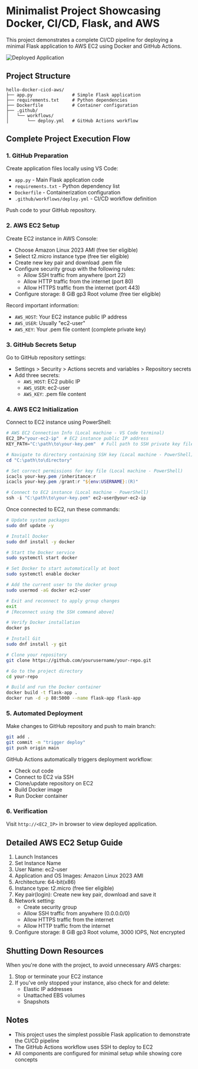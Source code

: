 # Minimalist Project Showcasing Docker, CI/CD, Flask, and AWS

This project demonstrates a complete CI/CD pipeline for deploying a minimal Flask application to AWS EC2 using Docker and GitHub Actions.

![Deployed Application](https://i.imgur.com/7i3HYiJ.png)

## Project Structure

```
hello-docker-cicd-aws/
├── app.py               # Simple Flask application
├── requirements.txt     # Python dependencies
├── Dockerfile           # Container configuration
├── .github/
│   └── workflows/
│       └── deploy.yml   # GitHub Actions workflow
```

## Complete Project Execution Flow

### 1. GitHub Preparation

Create application files locally using VS Code:

- `app.py` - Main Flask application code
- `requirements.txt` - Python dependency list 
- `Dockerfile` - Containerization configuration
- `.github/workflows/deploy.yml` - CI/CD workflow definition

Push code to your GitHub repository.

### 2. AWS EC2 Setup

Create EC2 instance in AWS Console:

- Choose Amazon Linux 2023 AMI (free tier eligible)
- Select t2.micro instance type (free tier eligible)
- Create new key pair and download .pem file
- Configure security group with the following rules:
  - Allow SSH traffic from anywhere (port 22)
  - Allow HTTP traffic from the internet (port 80)
  - Allow HTTPS traffic from the internet (port 443)
- Configure storage: 8 GiB gp3 Root volume (free tier eligible)

Record important information:
- `AWS_HOST`: Your EC2 instance public IP address
- `AWS_USER`: Usually "ec2-user"
- `AWS_KEY`: Your .pem file content (complete private key)

### 3. GitHub Secrets Setup

Go to GitHub repository settings:
- Settings > Security > Actions secrets and variables > Repository secrets
- Add three secrets:
  - `AWS_HOST`: EC2 public IP
  - `AWS_USER`: ec2-user
  - `AWS_KEY`: .pem file content

### 4. AWS EC2 Initialization

Connect to EC2 instance using PowerShell:

```powershell
# AWS EC2 Connection Info (Local machine - VS Code terminal)
EC2_IP="your-ec2-ip"  # EC2 instance public IP address
KEY_PATH="C:\path\to\your-key.pem"  # Full path to SSH private key file

# Navigate to directory containing SSH key (Local machine - PowerShell)
cd "C:\path\to\directory"

# Set correct permissions for key file (Local machine - PowerShell)
icacls your-key.pem /inheritance:r
icacls your-key.pem /grant:r "${env:USERNAME}:(R)"

# Connect to EC2 instance (Local machine - PowerShell)
ssh -i "C:\path\to\your-key.pem" ec2-user@your-ec2-ip
```

Once connected to EC2, run these commands:

```bash
# Update system packages
sudo dnf update -y

# Install Docker
sudo dnf install -y docker

# Start the Docker service
sudo systemctl start docker

# Set Docker to start automatically at boot
sudo systemctl enable docker

# Add the current user to the docker group
sudo usermod -aG docker ec2-user

# Exit and reconnect to apply group changes
exit
# [Reconnect using the SSH command above]

# Verify Docker installation
docker ps

# Install Git
sudo dnf install -y git

# Clone your repository
git clone https://github.com/yourusername/your-repo.git

# Go to the project directory
cd your-repo

# Build and run the Docker container
docker build -t flask-app .
docker run -d -p 80:5000 --name flask-app flask-app
```

### 5. Automated Deployment

Make changes to GitHub repository and push to main branch:

```bash
git add .
git commit -m "trigger deploy"
git push origin main
```

GitHub Actions automatically triggers deployment workflow:
- Check out code
- Connect to EC2 via SSH
- Clone/update repository on EC2
- Build Docker image
- Run Docker container

### 6. Verification

Visit `http://<EC2_IP>` in browser to view deployed application.

## Detailed AWS EC2 Setup Guide

1. Launch Instances
2. Set Instance Name
3. User Name: ec2-user
4. Application and OS Images: Amazon Linux 2023 AMI
5. Architecture: 64-bit(x86)
6. Instance type: t2.micro (free tier eligible)
7. Key pair(login): Create new key pair, download and save it
8. Network setting:
   - Create security group
   - Allow SSH traffic from anywhere (0.0.0.0/0)
   - Allow HTTPS traffic from the internet
   - Allow HTTP traffic from the internet
9. Configure storage: 8 GiB gp3 Root volume, 3000 IOPS, Not encrypted

## Shutting Down Resources

When you're done with the project, to avoid unnecessary AWS charges:

1. Stop or terminate your EC2 instance
2. If you've only stopped your instance, also check for and delete:
   - Elastic IP addresses
   - Unattached EBS volumes
   - Snapshots

## Notes

- This project uses the simplest possible Flask application to demonstrate the CI/CD pipeline
- The GitHub Actions workflow uses SSH to deploy to EC2
- All components are configured for minimal setup while showing core concepts
